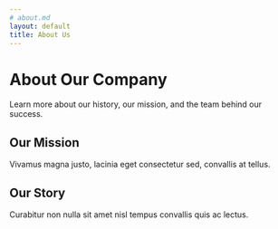 ```yaml
---
# about.md
layout: default
title: About Us
---
```


# About Our Company

Learn more about our history, our mission, and the team behind our success.

## Our Mission

Vivamus magna justo, lacinia eget consectetur sed, convallis at tellus.

## Our Story

Curabitur non nulla sit amet nisl tempus convallis quis ac lectus.
